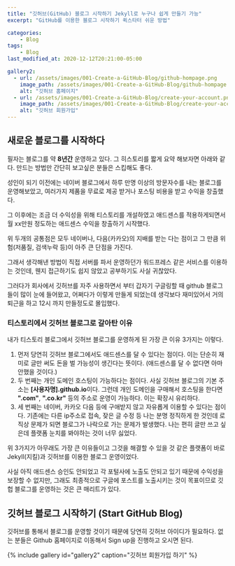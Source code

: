 ```yaml
---
title: "깃허브(GitHub) 블로그 시작하기 Jekyll로 누구나 쉽게 만들기 가능"
excerpt: "GitHub를 이용한 블로그 시작하기 퀵스타터 쉬운 방법"

categories:
    - Blog
tags:
    - Blog
last_modified_at: 2020-12-12T20:21:00-05:00

gallery2:
  - url: /assets/images/001-Create-a-GitHub-Blog/github-hompage.png
    image_path: /assets/images/001-Create-a-GitHub-Blog/github-hompage.png
    alt: "깃허브 홈페이지"
  - url: /assets/images/001-Create-a-GitHub-Blog/create-your-account.png
    image_path: /assets/images/001-Create-a-GitHub-Blog/create-your-account.png
    alt: "깃허브 회원가입"
---
```

## 새로운 블로그를 시작하다
필자는 블로그를 약 **8년간** 운영하고 있다. 그 히스토리를 짧게 요약 해보자면 아래와 같다. 만드는 방법만 간단히 보고싶은 분들은 스킵해도 좋다.

성인이 되기 이전에는 네이버 블로그에서 하루 만명 이상의 방문자수를 내는 블로그를 운영해보았고, 여러가지 제품을 무료로 제공 받거나 포스팅 비용을 받고 수익을 창출했다.

그 이후에는 조금 더 수익성을 위해 티스토리를 개설하였고 애드센스를 적용하게되면서 월 xx만원 정도하는 애드센스 수익을 창출하기 시작했다.

위 두개의 공통점은 모두 네이버나, 다음(카카오)의 지배를 받는 다는 점이고 그 만큼 위험(저품질, 검색누락 등)이 아주 큰 단점을 가진다.

그래서 생각해낸 방법이 직접 서버를 파서 운영하던가 워드프레스 같은 서비스를 이용하는 것인데, 웬지 접근하기도 쉽지 않았고 공부하기도 사실 귀찮았다.

그러다가 회사에서 깃허브를 자주 사용하면서 부터 갑자기 구글링할 때 github 블로그들이 많이 눈에 들어왔고, 어쩌다가 이렇게 만들게 되었는데 생각보다 재미있어서 거의 퇴근을 하고 12시 까지 만들정도로 몰입했다.

### 티스토리에서 깃허브 블로그로 갈아탄 이유
내가 티스토리 블로그에서 깃허브 블로그를 운영하게 된 가장 큰 이유 3가지는 이렇다.
1. 먼저 당연히 깃허브 블로그에서도 애드센스를 달 수 있다는 점이다. 이는 단순히 재미로 글만 써도 돈을 벌 가능성이 생긴다는 뜻이다. (애드센스를 달 수 없다면 아마 안했을 것이다.)
2. 두 번째는 개인 도메인 호스팅이 가능하다는 점이다. 사실 깃허브 블로그의 기본 주소는 **[사용자명].github.io**이다. 그런데 개인 도메인을 구매해서 호스팅을 한다면 **".com"**, **".co.kr"** 등의 주소로 운영이 가능하다. 이는 확장시 유리하다.
3. 세 번째는 네이버, 카카오 다음 등에 구애받지 않고 자유롭게 이용할 수 있다는 점이다. 기존에는 다른 ip주소로 접속, 잦은 글 수정 등 나는 분명 정직하게 한 것인데 로직상 문제가 되면 블로그가 나락으로 가는 문제가 발생했다. 나는 편히 글만 쓰고 싶은데 플랫폼 눈치를 봐야하는 것이 너무 싫었다.

위 3가지가 아무래도 가장 큰 이유들이고 그것을 해결할 수 있을 것 같은 플랫폼이 바로 Jekyll(지킬)과 깃허브를 이용한 블로그 운영이었다.

사실 아직 애드센스 승인도 안되었고 각 포털사에 노출도 안되고 있기 때문에 수익성을 보장할 수 없지만, 그래도 최종적으로 구글에 포스트를 노출시키는 것이 목표이므로 깃헙 블로그를 운영하는 것은 큰 매리트가 있다.

## 깃허브 블로그 시작하기 (Start GitHub Blog)

깃허브를 통해서 블로그를 운영할 것이기 때문에 당연히 깃허브 아이디가 필요하다. 없는 분들은 Github 홈페이지로 이동해서 Sign up을 진행하고 오시면 된다.

{% include gallery id="gallery2" caption="깃허브 회원가입 하기" %}